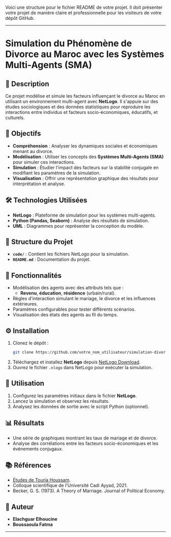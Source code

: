 Voici une structure pour le fichier README de votre projet. Il doit présenter votre projet de manière claire et professionnelle pour les visiteurs de votre dépôt GitHub.

---

# Simulation du Phénomène de Divorce au Maroc avec les Systèmes Multi-Agents (SMA)

## 📖 Description
Ce projet modélise et simule les facteurs influençant le divorce au Maroc en utilisant un environnement multi-agent avec **NetLogo**. Il s'appuie sur des études sociologiques et des données statistiques pour reproduire les interactions entre individus et facteurs socio-économiques, éducatifs, et culturels.

## 🎯 Objectifs
- **Compréhension** : Analyser les dynamiques sociales et économiques menant au divorce.
- **Modélisation** : Utiliser les concepts des **Systèmes Multi-Agents (SMA)** pour simuler ces interactions.
- **Simulation** : Étudier l'impact des facteurs sur la stabilité conjugale en modifiant les paramètres de la simulation.
- **Visualisation** : Offrir une représentation graphique des résultats pour interprétation et analyse.

## 🛠️ Technologies Utilisées
- **NetLogo** : Plateforme de simulation pour les systèmes multi-agents.
- **Python (Pandas, Seaborn)** : Analyse des résultats de simulation.
- **UML** : Diagrammes pour représenter la conception du modèle.

## 📂 Structure du Projet
- **`code/`** : Contient les fichiers NetLogo pour la simulation.
- **`README.md`** : Documentation du projet.

## 🚀 Fonctionnalités
- Modélisation des agents avec des attributs tels que :
  - **Revenu**, **éducation**, **résidence** (urbain/rural).
- Règles d'interaction simulant le mariage, le divorce et les influences extérieures.
- Paramètres configurables pour tester différents scénarios.
- Visualisation des états des agents au fil du temps.

## ⚙️ Installation
1. Clonez le dépôt :
   ```bash
   git clone https://github.com/votre_nom_utilisateur/simulation-divorce-sma.git
   ```
2. Téléchargez et installez **NetLogo** depuis [NetLogo Download](https://ccl.northwestern.edu/netlogo/).
3. Ouvrez le fichier `.nlogo` dans NetLogo pour exécuter la simulation.

## 🧪 Utilisation
1. Configurez les paramètres initiaux dans le fichier **NetLogo**.
2. Lancez la simulation et observez les résultats.
3. Analysez les données de sortie avec le script Python (optionnel).

## 📊 Résultats
- Une série de graphiques montrant les taux de mariage et de divorce.
- Analyse des corrélations entre les facteurs socio-économiques et les événements conjugaux.

## 📚 Références
- [Études de Touria Houssam](lien/vers/étude).
- Colloque scientifique de l'Université Cadi Ayyad, 2021.
- Becker, G. S. (1973). A Theory of Marriage. Journal of Political Economy.

## 📝 Auteur
- **Elachguar Elhoucine**
- **Boussaoula Fatma**

---

